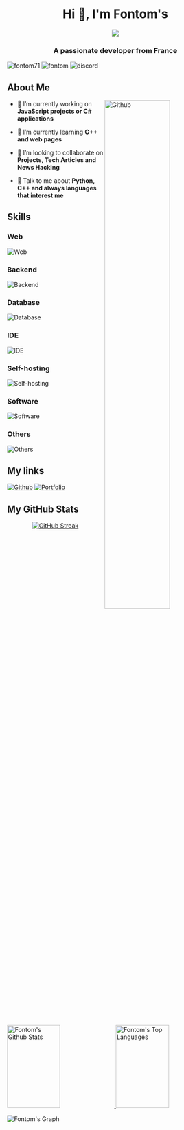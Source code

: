 <h1 align="center">Hi 👋, I'm Fontom's</h1>
<div align="center">
  <!-- <img src="https://discord.c99.nl/widget/theme-2/677154388065910822.png" /> -->
  <img src="https://lanyard.cnrad.dev/api/677154388065910822" />
</div>
<h3 align="center">A passionate developer from France</h3>
<p align="left">
  <img src="https://komarev.com/ghpvc/?username=fontom71&label=Profile%20views&color=0e75b6&style=flat" alt="fontom71" />
  <img src="https://img.shields.io/badge/Username-Fontom's-orange" alt="fontom" />
  <img src="https://img.shields.io/badge/Discord-fontoms-blue" alt="discord" />
</p>

<h2>About Me</h2>

<img width="55%" align="right" alt="Github" src="https://raw.githubusercontent.com/onimur/.github/master/.resources/git-header.svg" />

- 🔭 I’m currently working on **JavaScript projects or C# applications**

- 🌱 I’m currently learning **C++ and web pages**

- 👯 I’m looking to collaborate on **Projects, Tech Articles and News Hacking**

- 💬 Talk to me about **Python, C++ and always languages that interest me** 

<h2>Skills</h2>

<h3>Web</h3>

![Web](https://skillicons.dev/icons?i=bootstrap,css,html,js,ts,express,nextjs,nginx,php,react,wordpress)

<h3>Backend</h3>

![Backend](https://skillicons.dev/icons?i=c,cs,cpp,cmake,dotnet,express,java,lua,php,py,r)

<h3>Database</h3>

![Database](https://skillicons.dev/icons?i=mongodb,mysql)

<h3>IDE</h3>

![IDE](https://skillicons.dev/icons?i=androidstudio,bash,idea,powershell,visualstudio,vscode)

<h3>Self-hosting</h3>

![Self-hosting](https://skillicons.dev/icons?i=arduino,docker,github,gitlab,heroku,raspberrypi,vercel)

<h3>Software</h3>

![Software](https://skillicons.dev/icons?i=blender,discord,git,linux,postman,ps)

<h3>Others</h3>

![Others](https://skillicons.dev/icons?i=bots,githubactions,md,regex,stackoverflow)

<h2>My links</h2>

[![Github](https://skillicons.dev/icons?i=github)](https://www.github.com/Fontom71)
[![Portfolio](https://skillicons.dev/icons?i=cloudflare)](https://fontom71.github.io)

<h2>My GitHub Stats</h2>
<p align="center">
  <a href="https://git.io/streak-stats">
    <img src="https://streak-stats.demolab.com?user=Fontom71&theme=github-dark&border_radius=10&locale=fr&mode=weekly" alt="GitHub Streak" />
  </a>
</p>
<a>
  <a href="https://github.com/fontom71">
    <img alt="Fontom's Github Stats" src="https://github-readme-stats.vercel.app/api?username=Fontom71&count_private=true&show_icons=true&theme=dark" height="192px" width="49.5%"/>
  </a>
  <a href="https://github.com/fontom71">
    <img alt="Fontom's Top Languages" src="https://github-readme-stats.vercel.app/api/top-langs?username=fontom71&theme=dark&langs_count=8&layout=compact&custom_title=Working%20on" height="192px" width="49.5%"/>
  </a>
  <br/>
</a>

![Fontom's Graph](https://github-readme-activity-graph.vercel.app/graph?username=fontom71&custom_title=Fontom's%20GitHub%20Activity%20Graph&theme=github-compact)
